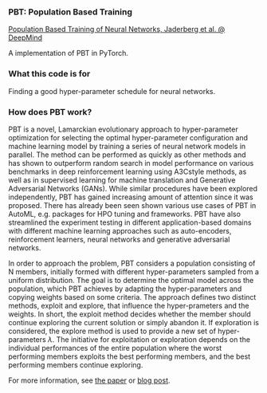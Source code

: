 ### PBT: Population Based Training

[Population Based Training of Neural Networks, Jaderberg et al. @ DeepMind](https://arxiv.org/abs/1711.09846)

A implementation of PBT in PyTorch.

### What this code is for

Finding a good hyper-parameter schedule for neural networks.

### How does PBT work?
PBT is a novel, Lamarckian evolutionary approach to hyper-parameter optimization for selecting the optimal hyper-parameter configuration and machine learning model by training a series of neural network models in parallel. The method can be performed as quickly as other methods and has shown to outperform random search in model performance on various benchmarks in deep reinforcement learning using A3Cstyle methods, as well as in supervised learning for machine translation and Generative Adversarial Networks (GANs). While similar procedures have been explored independently, PBT has gained increasing amount of attention since it was proposed. There has already been seen shown various use cases of PBT in AutoML, e.g. packages for HPO tuning and frameworks. PBT have also streamlined the experiment testing in different application-based domains with different machine learning approaches such as auto-encoders, reinforcement learners, neural networks and generative adversarial networks.

In order to approach the problem, PBT considers a population consisting of N members, initially formed with different hyper-parameters sampled from a uniform distribution. The goal is to determine the optimal model across the population, which PBT achieves by adapting the hyper-parameters and copying weights based on some criteria. The approach defines two distinct methods, exploit and explore, that influence the hyper-prameters and the weights. In short, the exploit method decides whether the member should continue exploring the current solution or simply abandon it. If exploration is considered, the explore method is used to provide a new set of hyper-parameters $\lambda$. The initiative for exploitation or exploration depends on the individual performances of the entire population where the worst performing members exploits the best performing members, and the best performing members continue exploring.

For more information, see [the paper](https://arxiv.org/abs/1711.09846) or [blog post](https://deepmind.com/blog/population-based-training-neural-networks/).
